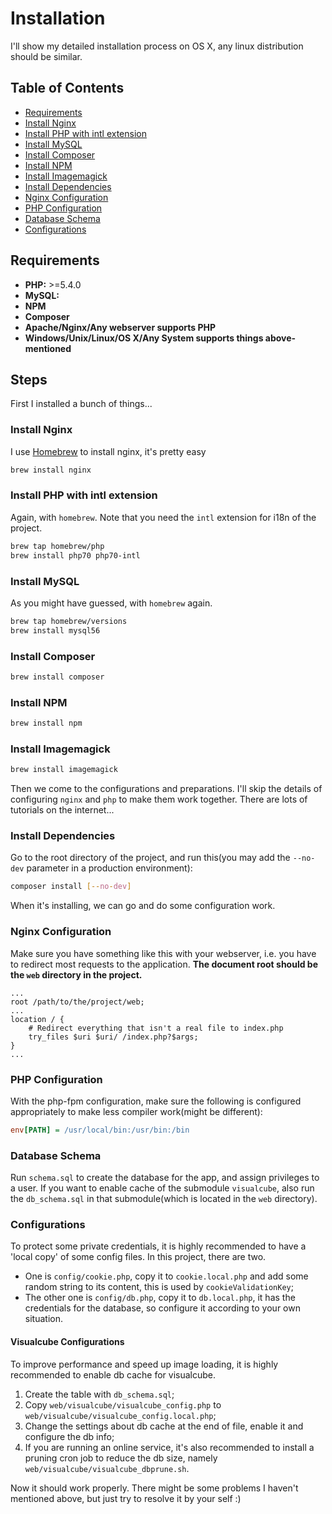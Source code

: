Installation
============

I'll show my detailed installation process on OS X, any linux distribution should be similar.

Table of Contents
--------------------

 - [Requirements](#requirements)
 - [Install Nginx](#install-nginx)
 - [Install PHP with intl extension](#install-php-with-intl-extension)
 - [Install MySQL](#install-mysql)
 - [Install Composer](#install-composer)
 - [Install NPM](#install-npm)
 - [Install Imagemagick](#install-imagemagick)
 - [Install Dependencies](#install-dependencies)
 - [Nginx Configuration](#nginx-configuration)
 - [PHP Configuration](#php-configuration)
 - [Database Schema](#database-schema)
 - [Configurations](#configurations)

## Requirements

 - **PHP:** >=5.4.0
 - **MySQL:**
 - **NPM**
 - **Composer**
 - **Apache/Nginx/Any webserver supports PHP**
 - **Windows/Unix/Linux/OS X/Any System supports things above-mentioned**

## Steps

First I installed a bunch of things...

### Install Nginx

I use [Homebrew][] to install nginx, it's pretty easy

```bash
brew install nginx
```

### Install PHP with intl extension

Again, with `homebrew`. Note that you need the `intl` extension for i18n of the project.

```bash
brew tap homebrew/php
brew install php70 php70-intl
```

### Install MySQL

As you might have guessed, with `homebrew` again.

```bash
brew tap homebrew/versions
brew install mysql56
```

### Install Composer

```bash
brew install composer
```

### Install NPM

```bash
brew install npm
```

### Install Imagemagick

```bash
brew install imagemagick
```

Then we come to the configurations and preparations. I'll skip the details of configuring `nginx` and `php` to make them work together. There are lots of tutorials on the internet...

### Install Dependencies

Go to the root directory of the project, and run this(you may add the `--no-dev` parameter in a production environment): 

```bash
composer install [--no-dev]
```

When it's installing, we can go and do some configuration work.

### Nginx Configuration

Make sure you have something like this with your webserver, i.e. you have to redirect most requests to the application. **The document root should be the `web` directory in the project.**

```nginx
...
root /path/to/the/project/web;
...
location / {
    # Redirect everything that isn't a real file to index.php
    try_files $uri $uri/ /index.php?$args;
}
...
```

### PHP Configuration

With the php-fpm configuration, make sure the following is configured appropriately to make less compiler work(might be different):

```ini
env[PATH] = /usr/local/bin:/usr/bin:/bin
```

### Database Schema

Run `schema.sql` to create the database for the app, and assign privileges to a user.
If you want to enable cache of the submodule `visualcube`, also run the `db_schema.sql` in that submodule(which is located in the `web` directory).

### Configurations

To protect some private credentials, it is highly recommended to have a 'local copy' of some config files. In this project, there are two.

 - One is `config/cookie.php`, copy it to `cookie.local.php` and add some random string to its content, this is used by  `cookieValidationKey`;
 - The other one is `config/db.php`, copy it to `db.local.php`, it has the credentials for the database, so configure it according to your own situation.

#### Visualcube Configurations

To improve performance and speed up image loading, it is highly recommended to enable db cache for visualcube.

 1. Create the table with `db_schema.sql`;
 2. Copy `web/visualcube/visualcube_config.php` to `web/visualcube/visualcube_config.local.php`;
 3. Change the settings about db cache at the end of file, enable it and configure the db info;
 4. If you are running an online service, it's also recommended to install a pruning cron job to reduce the db size, namely `web/visualcube/visualcube_dbprune.sh`.

Now it should work properly. There might be some problems I haven't mentioned above, but just try to resolve it by your self :)


[Homebrew]: http://brew.sh
